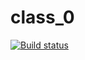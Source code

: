 # class_0

[![Build status](https://ci.appveyor.com/api/projects/status/x081ahifhin1q0e9/branch/master?svg=true)](https://ci.appveyor.com/project/lefticus/class-0/branch/master)

